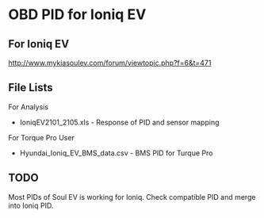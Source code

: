 # OBD PID for Ioniq EV

## For Ioniq EV
http://www.mykiasoulev.com/forum/viewtopic.php?f=6&t=471

## File Lists

For Analysis

- IoniqEV2101_2105.xls - Response of PID and sensor mapping

For Torque Pro User

- Hyundai_Ioniq_EV_BMS_data.csv - BMS PID for Turque Pro 

## TODO
Most PIDs of Soul EV is working for Ioniq. Check compatible PID and merge into Ioniq PID.